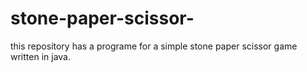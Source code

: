 # stone-paper-scissor-
this repository has a programe for a simple stone paper scissor game written in java.
